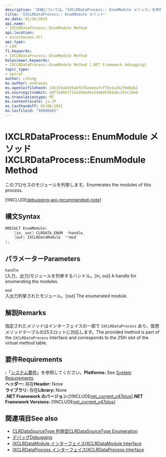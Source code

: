 ```yaml
---
description: '詳細については、「IXCLRDataProcess:: EnumModule メソッド」を参照してください。'
title: 'IXCLRDataProcess:: EnumModule メソッド'
ms.date: 01/16/2019
api.name:
- IXCLRDataProcess::EnumModule Method
api.location:
- mscordacwks.dll
api.type:
- COM
f1.keywords:
- IXCLRDataProcess::EnumModule Method
helpviewer.keywords:
- IXCLRDataProcess::EnumModule Method [.NET Framework debugging]
topic_type:
- apiref
author: cshung
ms.author: andrewau
ms.openlocfilehash: 33b15da6939a0fb78a4eeafcf75e1a2b2f0d0ab1
ms.sourcegitcommit: ddf7edb67715a5b9a45e3dd44536dabc153c1de0
ms.translationtype: MT
ms.contentlocale: ja-JP
ms.lasthandoff: 02/06/2021
ms.locfileid: "99800683"
---
```

# <a name="ixclrdataprocessenummodule-method"></a><span data-ttu-id="e8cfa-103">IXCLRDataProcess:: EnumModule メソッド</span><span class="sxs-lookup"><span data-stu-id="e8cfa-103">IXCLRDataProcess::EnumModule Method</span></span>

<span data-ttu-id="e8cfa-104">このプロセスのモジュールを列挙します。</span><span class="sxs-lookup"><span data-stu-id="e8cfa-104">Enumerates the modules of this process.</span></span>

[!INCLUDE[debugging-api-recommended-note](../../../../includes/debugging-api-recommended-note.md)]

## <a name="syntax"></a><span data-ttu-id="e8cfa-105">構文</span><span class="sxs-lookup"><span data-stu-id="e8cfa-105">Syntax</span></span>

```cpp
HRESULT EnumModule(
    [in, out] CLRDATA_ENUM  *handle,
    [out] IXCLRDataModule  **mod
);
```

## <a name="parameters"></a><span data-ttu-id="e8cfa-106">パラメーター</span><span class="sxs-lookup"><span data-stu-id="e8cfa-106">Parameters</span></span>

`handle`\
<span data-ttu-id="e8cfa-107">[入力、出力]モジュールを列挙するハンドル。</span><span class="sxs-lookup"><span data-stu-id="e8cfa-107">[in, out] A handle for enumerating the modules.</span></span>

`mod`\
<span data-ttu-id="e8cfa-108">入出力列挙されたモジュール。</span><span class="sxs-lookup"><span data-stu-id="e8cfa-108">[out] The enumerated module.</span></span>

## <a name="remarks"></a><span data-ttu-id="e8cfa-109">解説</span><span class="sxs-lookup"><span data-stu-id="e8cfa-109">Remarks</span></span>

<span data-ttu-id="e8cfa-110">指定されたメソッドはインターフェイスの一部で `IXCLRDataProcess` あり、仮想メソッドテーブルの25スロットに対応します。</span><span class="sxs-lookup"><span data-stu-id="e8cfa-110">The provided method is part of the `IXCLRDataProcess` interface and corresponds to the 25th slot of the virtual method table.</span></span>

## <a name="requirements"></a><span data-ttu-id="e8cfa-111">要件</span><span class="sxs-lookup"><span data-stu-id="e8cfa-111">Requirements</span></span>

<span data-ttu-id="e8cfa-112">**:**「[システム要件](../../get-started/system-requirements.md)」を参照してください。</span><span class="sxs-lookup"><span data-stu-id="e8cfa-112">**Platforms:** See [System Requirements](../../get-started/system-requirements.md).</span></span>  
<span data-ttu-id="e8cfa-113">**ヘッダー:** 存在</span><span class="sxs-lookup"><span data-stu-id="e8cfa-113">**Header:** None</span></span>  
<span data-ttu-id="e8cfa-114">**ライブラリ:** 存在</span><span class="sxs-lookup"><span data-stu-id="e8cfa-114">**Library:** None</span></span>  
<span data-ttu-id="e8cfa-115">**.NET Framework のバージョン:**[!INCLUDE[net_current_v47plus](../../../../includes/net-current-v47plus.md)]</span><span class="sxs-lookup"><span data-stu-id="e8cfa-115">**.NET Framework Versions:** [!INCLUDE[net_current_v47plus](../../../../includes/net-current-v47plus.md)]</span></span>  

## <a name="see-also"></a><span data-ttu-id="e8cfa-116">関連項目</span><span class="sxs-lookup"><span data-stu-id="e8cfa-116">See also</span></span>

- [<span data-ttu-id="e8cfa-117">CLRDataSourceType 列挙型</span><span class="sxs-lookup"><span data-stu-id="e8cfa-117">CLRDataSourceType Enumeration</span></span>](clrdatasourcetype-enumeration.md)
- [<span data-ttu-id="e8cfa-118">デバッグ</span><span class="sxs-lookup"><span data-stu-id="e8cfa-118">Debugging</span></span>](index.md)
- [<span data-ttu-id="e8cfa-119">IXCLRDataModule インターフェイス</span><span class="sxs-lookup"><span data-stu-id="e8cfa-119">IXCLRDataModule Interface</span></span>](ixclrdatamodule-interface.md)
- [<span data-ttu-id="e8cfa-120">IXCLRDataProcess インターフェイス</span><span class="sxs-lookup"><span data-stu-id="e8cfa-120">IXCLRDataProcess Interface</span></span>](ixclrdataprocess-interface.md)
